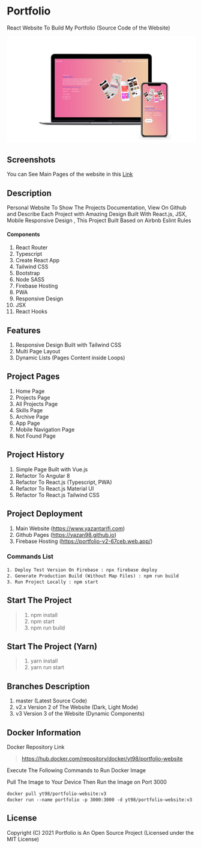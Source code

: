 # Portfolio
React Website To Build My Portfolio (Source Code of the Website)

![New Project](https://github.com/Yazan98/portfolio/blob/v3/design/header.png?raw=true)

## Screenshots
You can See Main Pages of the website in this [Link](https://github.com/Yazan98/portfolio/tree/master/screenshots)

## Description
Personal Website To Show The Projects Documentation, View On Github and Describe Each Project with Amazing Design Built With React.js, JSX, Mobile Responsive Design , This Project Built Based on Airbnb Eslint Rules

#### Components
1. React Router
2. Typescript
3. Create React App
4. Tailwind CSS
5. Bootstrap
6. Node SASS
7. Firebase Hosting
8. PWA
9. Responsive Design
10. JSX
11. React Hooks

## Features
1. Responsive Design Built with Tailwind CSS
2. Multi Page Layout
3. Dynamic Lists (Pages Content inside Loops)

## Project Pages
1. Home Page
2. Projects Page
3. All Projects Page
4. Skills Page
5. Archive Page
6. App Page
7. Mobile Navigation Page
8. Not Found Page

## Project History
1. Simple Page Built with Vue.js
2. Refactor To Angular 8
3. Refactor To React.js (Typescript, PWA)
4. Refactor To React.js Material UI
5. Refactor To React.js Tailwind CSS

## Project Deployment
1. Main Website (https://www.yazantarifi.com)
2. Github Pages (https://yazan98.github.io)
3. Firebase Hosting (https://portfolio-v2-67ceb.web.app/)

### Commands List
```
1. Deploy Test Version On Firebase : npx firebase deploy
2. Generate Production Build (Without Map Files) : npm run build
3. Run Project Locally : npm start
```

## Start The Project
> 1. npm install
> 2. npm start
> 3. npm run build

## Start The Project (Yarn)
> 1. yarn install
> 2. yarn run start

## Branches Description
1. master (Latest Source Code)
2. v2.x Version 2 of The Website (Dark, Light Mode)
3. v3 Version 3 of the Website (Dynamic Components)

## Docker Information

Docker Repository Link
> https://hub.docker.com/repository/docker/yt98/portfolio-website

Execute The Following Commands to Run Docker Image

Pull The Image to Your Device Then Run the Image on Port 3000

```
docker pull yt98/portfolio-website:v3
docker run --name portfolio -p 3000:3000 -d yt98/portfolio-website:v3
```

## License
Copyright (C) 2021 Portfolio is An Open Source Project (Licensed under the MIT License)

